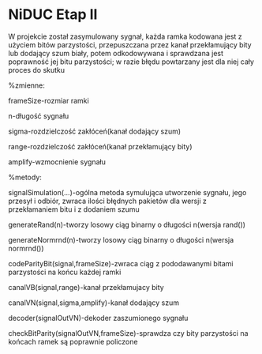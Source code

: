 # NiDUC Etap II
W projekcie został zasymulowany sygnał, każda ramka kodowana jest z użyciem bitów parzystości,
przepuszczana przez kanał przekłamujący bity lub dodający szum biały,
potem odkodowywana i sprawdzana jest poprawność jej bitu parzystości;
w razie błędu powtarzany jest dla niej cały proces do skutku


%zmienne:

frameSize-rozmiar ramki

n-długość sygnału

sigma-rozdzielczość zakłóceń(kanał dodający szum)

range-rozdzielczość zakłóceń(kanał przekłamujący bity)

amplify-wzmocnienie sygnału

%metody:

signalSimulation(...)-ogólna metoda symulująca utworzenie sygnału, jego przesył i odbiór, zwraca ilości błędnych pakietów dla wersji z przekłamaniem bitu i z dodaniem szumu

generateRand(n)-tworzy losowy ciąg binarny o długości n(wersja rand())

generateNormrnd(n)-tworzy losowy ciąg binarny o długości n(wersja normrnd())

codeParityBit(signal,frameSize)-zwraca ciąg z pododawanymi bitami parzystości na końcu każdej ramki

canalVB(signal,range)-kanał przekłamujacy bity

canalVN(signal,sigma,amplify)-kanał dodający szum

decoder(signalOutVN)-dekoder zaszumionego sygnału

checkBitParity(signalOutVN,frameSize)-sprawdza czy bity parzystości na końcach ramek są poprawnie policzone
